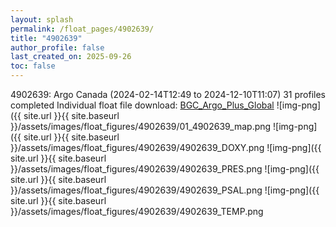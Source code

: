 ```yaml
---
layout: splash
permalink: /float_pages/4902639/
title: "4902639"
author_profile: false
last_created_on: 2025-09-26
toc: false
---
```

 
4902639: Argo Canada (2024-02-14T12:49 to 2024-12-10T11:07)
31 profiles completed
Individual float file download: [BGC_Argo_Plus_Global](https://ftp.soest.hawaii.edu/bgc_argo_plus/Individual_Floats/outliers_removed/4902639_Sprof_processed.nc)
![img-png]({{ site.url }}{{ site.baseurl }}/assets/images/float_figures/4902639/01_4902639_map.png
![img-png]({{ site.url }}{{ site.baseurl }}/assets/images/float_figures/4902639/4902639_DOXY.png
![img-png]({{ site.url }}{{ site.baseurl }}/assets/images/float_figures/4902639/4902639_PRES.png
![img-png]({{ site.url }}{{ site.baseurl }}/assets/images/float_figures/4902639/4902639_PSAL.png
![img-png]({{ site.url }}{{ site.baseurl }}/assets/images/float_figures/4902639/4902639_TEMP.png
